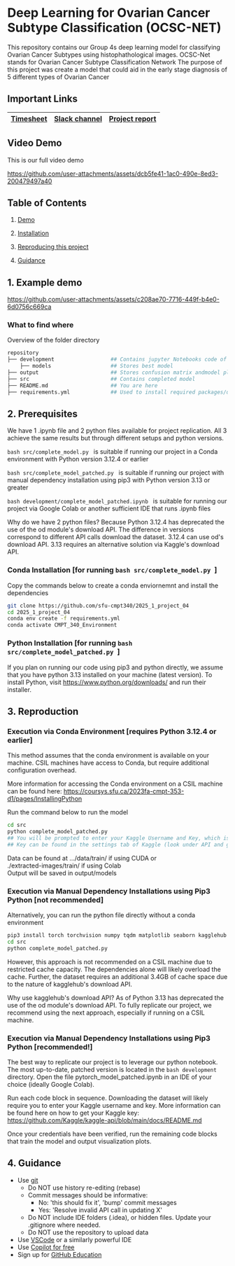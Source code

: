# Deep Learning for Ovarian Cancer Subtype Classification (OCSC-NET)
This repository contains our Group 4s deep learning model for classifying Ovarian Cancer Subtypes using histophathological images.
OCSC-Net stands for Ovarian Cancer Subtype Classification Network
The purpose of this project was create a model that could aid in the early stage diagnosis of 5 different types of Ovarian Cancer 

## Important Links

| [Timesheet](https://1sfu-my.sharepoint.com/:x:/g/personal/hamarneh_sfu_ca/EffuUXAYi5BOgc6-eyp2eu8ByngPtJkDsogzcFgGPU8YXQ?e=gjgPYn) | [Slack channel](https://app.slack.com/client/T08645XD55G/C08778BPW9H) | [Project report](https://www.overleaf.com/project/677238aaa7c20ff32d5330d7) |
|-----------|---------------|-------------------------|


## Video Demo 
This is our full video demo

https://github.com/user-attachments/assets/dcb5fe41-1ac0-490e-8ed3-200479497a40


## Table of Contents
1. [Demo](#demo)

2. [Installation](#installation)

3. [Reproducing this project](#repro)

4. [Guidance](#guide)


<a name="demo"></a>
## 1. Example demo

https://github.com/user-attachments/assets/c208ae70-7716-449f-b4e0-6d0756c669ca

### What to find where
Overview of the folder directory

```bash
repository
├── development                  ## Contains jupyter Notebooks code of previous models
    ├── models                   ## Stores best model
├── output                       ## Stores confusion matrix andmodel plots for training loss and validation accuracy 
├── src                          ## Contains completed model 
├── README.md                    ## You are here
├── requirements.yml             ## Used to install required packages/dependencies
```

<a name="installation"></a>

## 2. Prerequisites

We have 1 .ipynb file and 2 python files available for project replication.
All 3 achieve the same results but through different setups and python versions.

```bash src/complete_model.py ``` is suitable if running our project in a Conda environment with Python version 3.12.4 or earlier

```bash src/complete_model_patched.py ``` is suitable if running our project with manual dependency installation using pip3 with Python version 3.13 or greater

```bash development/complete_model_patched.ipynb ``` is suitable for running our project via Google Colab or another sufficient IDE that runs .ipynb files

Why do we have 2 python files? Because Python 3.12.4 has deprecated the use of the od module's download API.
The difference in versions correspond to different API calls download the dataset.
3.12.4 can use od's download API. 3.13 requires an alternative solution via Kaggle's download API.


### Conda Installation [for running ```bash src/complete_model.py ```]
Copy the commands below to create a conda enviornemnt and install the dependencies 

```bash
git clone https://github.com/sfu-cmpt340/2025_1_project_04
cd 2025_1_project_04
conda env create -f requirements.yml
conda activate CMPT_340_Environment
```

### Python Installation [for running ```bash src/complete_model_patched.py ```]
If you plan on running our code using pip3 and python directly, we assume that you have python 3.13 installed on your machine (latest version).
To install Python, visit https://www.python.org/downloads/ and run their installer.


<a name="repro"></a>
## 3. Reproduction

### Execution via Conda Environment [requires Python 3.12.4 or earlier]

This method assumes that the conda environment is available on your machine.
CSIL machines have access to Conda, but require additional configuration overhead.

More information for accessing the Conda environment on a CSIL machine can be found here: https://coursys.sfu.ca/2023fa-cmpt-353-d1/pages/InstallingPython

Run the command below to run the model
```bash
cd src
python complete_model_patched.py
## You will be prompted to enter your Kaggle Username and Key, which is required to download the dataset
## Key can be found in the settings tab of Kaggle (look under API and generate a new token, this token is your password)
```
Data can be found at .../data/train/ if using CUDA or\
./extracted-images/train/ if using Colab\
Output will be saved in output/models

### Execution via Manual Dependency Installations using Pip3 Python [not recommended]
Alternatively, you can run the python file directly without a conda environment
```bash
pip3 install torch torchvision numpy tqdm matplotlib seaborn kagglehub scikit-learn
cd src
python complete_model_patched.py
```
However, this approach is not recommended on a CSIL machine due to restricted cache capacity. 
The dependencies alone will likely overload the cache. Further, the dataset requires an additional 3.4GB of cache space due to the nature of kagglehub's download API.

Why use kagglehub's download API? As of Python 3.13 has deprecated the use of the od module's download API.
To fully replicate our project, we recommend using the next approach, especially if running on a CSIL machine.

### Execution via Manual Dependency Installations using Pip3 Python [recommended!]

The best way to replicate our project is to leverage our python notebook.
The most up-to-date, patched version is located in the ```bash development``` directory.
Open the file pytorch_model_patched.ipynb in an IDE of your choice (ideally Google Colab).

Run each code block in sequence. Downloading the dataset will likely require you to enter your Kaggle username and key.
More information can be found here on how to get your Kaggle key: https://github.com/Kaggle/kaggle-api/blob/main/docs/README.md

Once your credentials have been verified, run the remaining code blocks that train the model and output visualization plots.

<a name="guide"></a>
## 4. Guidance

- Use [git](https://git-scm.com/book/en/v2)
    - Do NOT use history re-editing (rebase)
    - Commit messages should be informative:
        - No: 'this should fix it', 'bump' commit messages
        - Yes: 'Resolve invalid API call in updating X'
    - Do NOT include IDE folders (.idea), or hidden files. Update your .gitignore where needed.
    - Do NOT use the repository to upload data
- Use [VSCode](https://code.visualstudio.com/) or a similarly powerful IDE
- Use [Copilot for free](https://dev.to/twizelissa/how-to-enable-github-copilot-for-free-as-student-4kal)
- Sign up for [GitHub Education](https://education.github.com/) 
